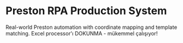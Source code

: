 # Preston RPA Production System
Real-world Preston automation with coordinate mapping and template matching.
Excel processor'ı DOKUNMA - mükemmel çalışıyor!
